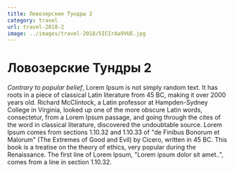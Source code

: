 ```yaml
---
title: Ловозерские Тундры 2
category: travel
url: travel-2018-2
image: ../images/travel-2018/5ICIrAa9VUE.jpg
---
```


# Ловозерские Тундры 2

*Contrary to popular belief*, Lorem Ipsum is not simply random text. 
It has roots in a piece of classical Latin literature from 45 BC, making it over 2000 years old. 
Richard McClintock, a Latin professor at Hampden-Sydney College in Virginia, 
looked up one of the more obscure Latin words, consectetur, from a Lorem Ipsum passage, 
and going through the cites of the word in classical literature, discovered the undoubtable source. 
Lorem Ipsum comes from sections 1.10.32 and 1.10.33 of "de Finibus Bonorum et Malorum" 
(The Extremes of Good and Evil) by Cicero, written in 45 BC. This book is a treatise on the theory of ethics, 
very popular during the Renaissance. The first line of Lorem Ipsum, "Lorem ipsum dolor sit amet..", 
comes from a line in section 1.10.32.